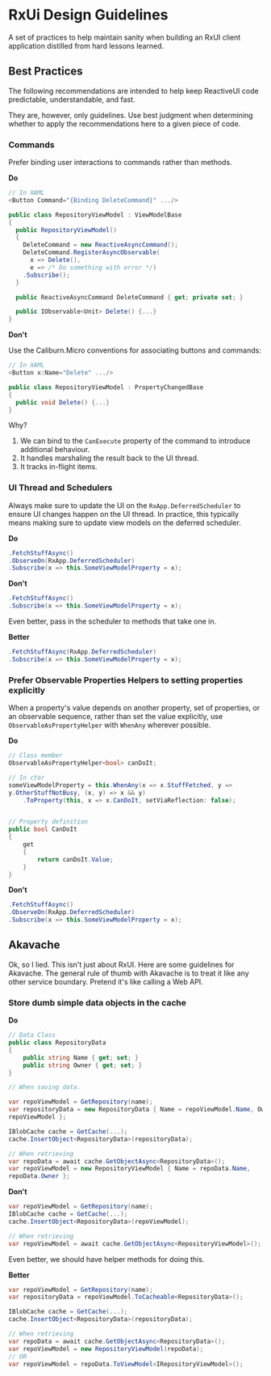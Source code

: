 RxUi Design Guidelines
======================

A set of practices to help maintain sanity when building an RxUI client 
application distilled from hard lessons learned.

## Best Practices

The following recommendations are intended to help keep ReactiveUI code 
predictable, understandable, and fast.

They are, however, only guidelines. Use best judgment when determining whether 
to apply the recommendations here to a given piece of code.

### Commands

Prefer binding user interactions to commands rather than methods.

__Do__

```csharp
// In XAML
<Button Command="{Binding DeleteCommand}" .../>

public class RepositoryViewModel : ViewModelBase 
{
  public RepositoryViewModel() 
  {
    DeleteCommand = new ReactiveAsyncCommand();
    DeleteCommand.RegisterAsyncObservable(
      x => Delete(),  
      e => /* Do something with error */)
    .Subscribe();
  }

  public ReactiveAsyncCommand DeleteCommand { get; private set; }

  public IObservable<Unit> Delete() {...}
}
```

__Don't__

Use the Caliburn.Micro conventions for associating buttons and commands:

```csharp
// In XAML
<Button x:Name="Delete" .../>

public class RepositoryViewModel : PropertyChangedBase
{
  public void Delete() {...}	
}
```

Why? 

1. We can bind to the `CanExecute` property of the command to introduce additional
behaviour.
2. It handles marshaling the result back to the UI thread.
3. It tracks in-flight items.

### UI Thread and Schedulers

Always make sure to update the UI on the `RxApp.DeferredScheduler` to ensure UI 
changes happen on the UI thread. In practice, this typically means making sure 
to update view models on the deferred scheduler.

__Do__

```csharp
.FetchStuffAsync()
.ObserveOn(RxApp.DeferredScheduler)
.Subscribe(x => this.SomeViewModelProperty = x);
```
__Don't__

```csharp
.FetchStuffAsync()
.Subscribe(x => this.SomeViewModelProperty = x);
```

Even better, pass in the scheduler to methods that take one in.

__Better__

```csharp
.FetchStuffAsync(RxApp.DeferredScheduler)
.Subscribe(x => this.SomeViewModelProperty = x);
```

### Prefer Observable Properties Helpers to setting properties explicitly
When a property's value depends on another property, set of properties, or an 
observable sequence, rather than set the value explicitly, use 
`ObservableAsPropertyHelper` with `WhenAny` wherever possible.

__Do__

```csharp
// Class member
ObservableAsPropertyHelper<bool> canDoIt;

// In ctor
someViewModelProperty = this.WhenAny(x => x.StuffFetched, y => 
y.OtherStuffNotBusy, (x, y) => x && y)
    .ToProperty(this, x => x.CanDoIt, setViaReflection: false);


// Property definition
public bool CanDoIt
{
    get
    {
        return canDoIt.Value;
    }
}
```

__Don't__

```csharp
.FetchStuffAsync()
.ObserveOn(RxApp.DeferredScheduler)
.Subscribe(x => this.SomeViewModelProperty = x);
```

## Akavache

Ok, so I lied. This isn't just about RxUI. Here are some guidelines for 
Akavache. The general rule of thumb with Akavache is to treat it like any other 
service boundary. Pretend it's like calling a Web API.

### Store dumb simple data objects in the cache

__Do__

```csharp
// Data Class 
public class RepositoryData
{
    public string Name { get; set; }
    public string Owner { get; set; }
}

// When saving data.

var repoViewModel = GetRepository(name);
var repositoryData = new RepositoryData { Name = repoViewModel.Name, Owner = 
repoViewModel };

IBlobCache cache = GetCache(...);
cache.InsertObject<RepositoryData>(repositoryData);

// When retrieving
var repoData = await cache.GetObjectAsync<RepositoryData>();
var repoViewModel = new RepositoryViewModel { Name = repoData.Name, 
repoData.Owner };
```

__Don't__

```csharp
var repoViewModel = GetRepository(name);
IBlobCache cache = GetCache(...);
cache.InsertObject<RepositoryData>(repoViewModel);

// When retrieving
var repoViewModel = await cache.GetObjectAsync<RepositoryViewModel>();
```

Even better, we should have helper methods for doing this.

__Better__

```csharp
var repoViewModel = GetRepository(name);
var repositoryData = repoViewModel.ToCacheable<RepositoryData>();

IBlobCache cache = GetCache(...);
cache.InsertObject<RepositoryData>(repositoryData);

// When retrieving
var repoData = await cache.GetObjectAsync<RepositoryData>();
var repoViewModel = new RepositoryViewModel(repoData);
// OR
var repoViewModel = repoData.ToViewModel<IRepositoryViewModel>();
```